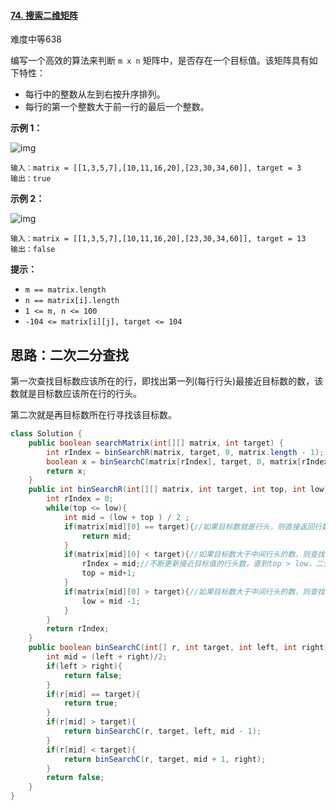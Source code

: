 #### [74. 搜索二维矩阵](https://leetcode.cn/problems/search-a-2d-matrix/)

难度中等638

编写一个高效的算法来判断 `m x n` 矩阵中，是否存在一个目标值。该矩阵具有如下特性：

- 每行中的整数从左到右按升序排列。
- 每行的第一个整数大于前一行的最后一个整数。

 

**示例 1：**

![img](https://assets.leetcode.com/uploads/2020/10/05/mat.jpg)

```
输入：matrix = [[1,3,5,7],[10,11,16,20],[23,30,34,60]], target = 3
输出：true
```

**示例 2：**

![img](https://assets.leetcode-cn.com/aliyun-lc-upload/uploads/2020/11/25/mat2.jpg)

```
输入：matrix = [[1,3,5,7],[10,11,16,20],[23,30,34,60]], target = 13
输出：false
```

 

**提示：**

- `m == matrix.length`
- `n == matrix[i].length`
- `1 <= m, n <= 100`
- `-104 <= matrix[i][j], target <= 104`

## 思路：二次二分查找

第一次查找目标数应该所在的行，即找出第一列(每行行头)最接近目标数的数，该数就是目标数应该所在行的行头。

第二次就是再目标数所在行寻找该目标数。

```java
class Solution {
    public boolean searchMatrix(int[][] matrix, int target) {
        int rIndex = binSearchR(matrix, target, 0, matrix.length - 1);
        boolean x = binSearchC(matrix[rIndex], target, 0, matrix[rIndex].length - 1);
        return x;
    }
    public int binSearchR(int[][] matrix, int target, int top, int low){
        int rIndex = 0;
        while(top <= low){
            int mid = (low + top ) / 2 ;
            if(matrix[mid][0] == target){//如果目标数就是行头，则直接返回行数
                return mid;
            }
            if(matrix[mid][0] < target){//如果目标数大于中间行头的数，则查找右半区域
                rIndex = mid;//不断更新接近目标值的行头数，直到top > low，二分查找结束，此时 rIndex就是最接近目标值的行头数。
                top = mid+1;
            }
            if(matrix[mid][0] > target){//如果目标数大于中间行头的数，则查找左半区域
                low = mid -1;
            }
        }
        return rIndex;
    }
    public boolean binSearchC(int[] r, int target, int left, int right){
        int mid = (left + right)/2;
        if(left > right){
            return false;
        }
        if(r[mid] == target){
            return true;
        }
        if(r[mid] > target){
            return binSearchC(r, target, left, mid - 1);
        }
        if(r[mid] < target){
            return binSearchC(r, target, mid + 1, right);
        }
        return false;
    }
}
```

